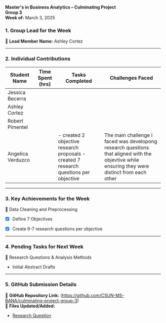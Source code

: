 

**Master's in Business Analytics – Culminating Project**  
**Group 3**  
**Week of:** March 3, 2025  

### 1. Group Lead for the Week
📌 **Lead Member Name:** Ashley Cortez

---

### 2. Individual Contributions
| **Student Name**  | **Time Spent (hrs)** | **Tasks Completed** | **Challenges Faced** |
|----------|----------|----------|----------|
| Jessica Becerra |  | | |
| Ashley Cortez | | | |
| Robert Pimentel | | | |
| Angelica Verduzco | |- created 2 objective research proposals -created 7 research questions per objective |The main challenge I faced was developong research questions that aligned with the objevtive while ensuring they were distinct from each other |
---

### 3. Key Achievements for the Week

📌 Data Cleaning and Preprocessing
  - [x] Define 7 Objectives
  - [x] Create 6-7 research questions per objective

  

---

### 4. Pending Tasks for Next Week
📌 Research Questions & Analysis Methods
  - Initial Abstract Drafts

---

### 5. GitHub Submission Details
🔗 **GitHub Repository Link:** (https://github.com/CSUN-MS-BANA/culminating-project-group-3)  
📁 **Files Updated/Added:**  
-  [Research Question](https://github.com/CSUN-MS-BANA/culminating-project-group-3/blob/main/Week%205-6%20Deliverables/Group%203%20-%20Objectives%20and%20Research%20Questions.pdf)  
